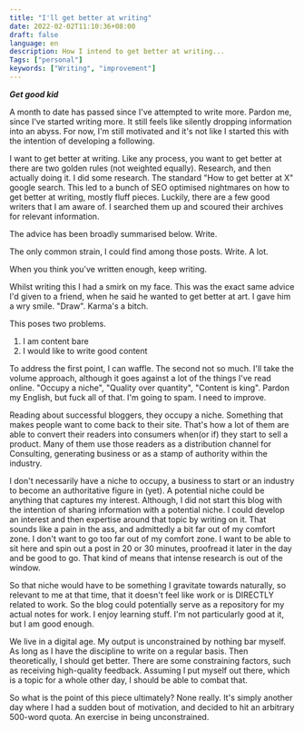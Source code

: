 ```yaml
---
title: "I'll get better at writing"
date: 2022-02-02T11:10:36+08:00
draft: false
language: en
description: How I intend to get better at writing...
Tags: ["personal"]
keywords: ["Writing", "improvement"]
---
```


***Get good kid***

A month to date has passed since I've attempted to write more. Pardon me, since I've started writing more. It still feels like silently dropping information into an abyss. For now, I'm still motivated and it's not like I started this with the intention of developing a following.

I want to get better at writing. Like any process, you want to get better at there are two golden rules (not weighted equally). Research, and then actually doing it. I did some research. The standard "How to get better at X" google search. This led to a bunch of SEO optimised nightmares on how to get better at writing, mostly fluff pieces. Luckily, there are a few good writers that I am aware of. I searched them up and scoured their archives for relevant information. 

The advice has been broadly summarised below. Write.

The only common strain, I could find among those posts. Write. A lot.

When you think you've written enough, keep writing. 

Whilst writing this I had a smirk on my face. This was the exact same advice I'd given to a friend,  when he said he wanted to get better at art. I gave him a wry smile. "Draw". Karma's a bitch. 

This poses two problems.

1. I am content bare
2. I would like to write good content

To address the first point, I can waffle. The second not so much. I'll take the volume approach, although it goes against a lot of the things I've read online. "Occupy a niche", "Quality over quantity", "Content is king". Pardon my English, but fuck all of that. I'm going to spam. I need to improve.

Reading about successful bloggers, they occupy a niche. Something that makes people want to come back to their site. That's how a lot of them are able to convert their readers into consumers when(or if) they start to sell a product. Many of them use those readers as a distribution channel for Consulting, generating business or as a stamp of authority within the industry.

I don't necessarily have a niche to occupy, a business to start or an industry to become an authoritative figure in (yet). A potential niche could be anything that captures my interest. Although, I did not start this blog with the intention of sharing information with a potential niche. I could develop an interest and then expertise around that topic by writing on it. That sounds like a pain in the ass, and admittedly a bit far out of my comfort zone. I don't want to go too far out of my comfort zone. I want to be able to sit here and spin out a post in 20 or 30 minutes, proofread it later in the day and be good to go. That kind of means that intense research is out of the window.

So that niche would have to be something I gravitate towards naturally, so relevant to me at that time, that it doesn't feel like work or is DIRECTLY related to work. So the blog could potentially serve as a repository for my actual notes for work. I enjoy learning stuff. I'm not particularly good at it, but I am good enough. 

We live in a digital age. My output is unconstrained by nothing bar myself. As long as I have the discipline to write on a regular basis. Then theoretically, I should get better. There are some constraining factors, such as receiving high-quality feedback. Assuming I put myself out there, which is a topic for a whole other day, I should be able to combat that. 

So what is the point of this piece ultimately? None really. It's simply another day where I had a sudden bout of motivation, and decided to hit an arbitrary 500-word quota. An exercise in being unconstrained. 
